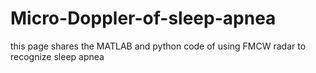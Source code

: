 # Micro-Doppler-of-sleep-apnea
this page shares the MATLAB and python code of using FMCW radar to recognize sleep apnea
